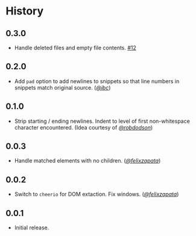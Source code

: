 History
=======

## 0.3.0

* Handle deleted files and empty file contents.
  [#12](https://github.com/FormidableLabs/gulp-html-extract/pull/12)

## 0.2.0

* Add `pad` option to add newlines to snippets so that line numbers in snippets
  match original source. (*[@ibc][]*)

## 0.1.0

* Strip starting / ending newlines. Indent to level of first non-whitespace
  character encountered. (Idea courtesy of *[@robdodson][]*)

## 0.0.3

* Handle matched elements with no children. (*[@felixzapata][]*)

## 0.0.2

* Switch to `cheerio` for DOM extaction. Fix windows. (*[@felixzapata][]*)

## 0.0.1

* Initial release.

[@felixzapata]: https://github.com/felixzapata
[@ibc]: https://github.com/ibc
[@robdodson]: https://github.com/robdodson
[@ryan-roemer]: https://github.com/ryan-roemer
